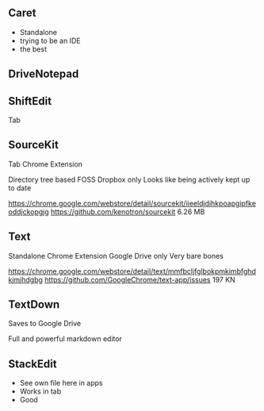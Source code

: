 


## Caret

* Standalone
* trying to be an IDE
* the best

## DriveNotepad


## ShiftEdit
Tab


## SourceKit
Tab
Chrome Extension

Directory tree based
FOSS
Dropbox only
Looks like being actively kept up to date

https://chrome.google.com/webstore/detail/sourcekit/iieeldjdihkpoapgipfkeoddjckopgjg
https://github.com/kenotron/sourcekit
6.26 MB

## Text
Standalone
Chrome Extension
Google Drive only
Very bare bones

https://chrome.google.com/webstore/detail/text/mmfbcljfglbokpmkimbfghdkjmjhdgbg
https://github.com/GoogleChrome/text-app/issues
197 KN

## TextDown
Saves to Google Drive

Full and powerful markdown editor


## StackEdit
* See own file here in apps
* Works in tab
* Good
